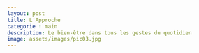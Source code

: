 ```yaml
---
layout: post
title: L'Approche
categorie : main
description: Le bien-être dans tous les gestes du quotidien
image: assets/images/pic03.jpg
---
```

